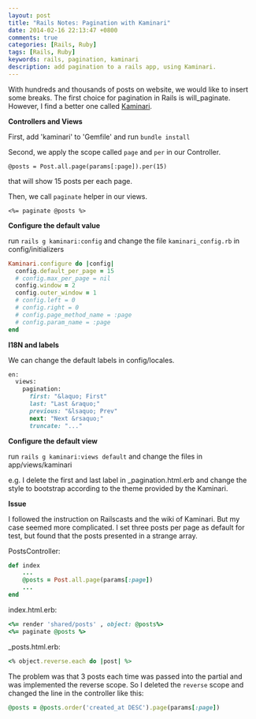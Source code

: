 ```yaml
---
layout: post
title: "Rails Notes: Pagination with Kaminari"
date: 2014-02-16 22:13:47 +0800
comments: true
categories: [Rails, Ruby]
tags: [Rails, Ruby]
keywords: rails, pagination, kaminari
description: add pagination to a rails app, using Kaminari.
---
```

With hundreds and thousands of posts on website, we would like to insert some breaks. The first choice for pagination in Rails is will_paginate. However, I find a better one called [Kaminari](https://github.com/amatsuda/kaminari).  

<!-- more -->
__Controllers and Views__

First, add 'kaminari' to 'Gemfile' and run `bundle install`

Second, we apply the scope called `page` and `per` in our Controller.

`@posts = Post.all.page(params[:page]).per(15)`

that will show 15 posts per each page.

Then, we call `paginate` helper in our views.

`<%= paginate @posts %>`

__Configure the default value__

run `rails g kaminari:config` and change the file `kaminari_config.rb` in config/initializers

```ruby
Kaminari.configure do |config|
  config.default_per_page = 15
  # config.max_per_page = nil
  config.window = 2
  config.outer_window = 1
  # config.left = 0
  # config.right = 0
  # config.page_method_name = :page
  # config.param_name = :page
end
```

__I18N and labels__

We can change the default labels in config/locales.

```ruby
en:
  views:
    pagination:
      first: "&laquo; First"
      last: "Last &raquo;"
      previous: "&lsaquo; Prev"
      next: "Next &rsaquo;"
      truncate: "..."
```

__Configure the default view__

run `rails g kaminari:views default` and change the files in app/views/kaminari

e.g. I delete the first and last label in _pagination.html.erb and change the style to bootstrap according to the theme provided by the Kaminari.

__Issue__

I followed the instruction on Railscasts and the wiki of Kaminari. But my case seemed more complicated. I set three posts per page as default for test, but found that the posts presented in a strange array. 

PostsController:
```ruby
def index
	...
	@posts = Post.all.page(params[:page])
	...
end
``` 

index.html.erb:
```ruby
<%= render 'shared/posts' , object: @posts%>
<%= paginate @posts %>
```

_posts.html.erb:
```ruby
<% object.reverse.each do |post| %>
```
 
The problem was that 3 posts each time was passed into the partial and was implemented the reverse scope. So I deleted the `reverse` scope and changed the line in the controller like this:

```ruby
@posts = @posts.order('created_at DESC').page(params[:page])
```




